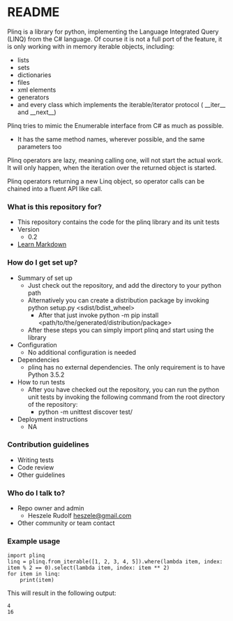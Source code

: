 # README #

Plinq is a library for python, implementing the Language Integrated Query (LINQ) from the C# language.
Of course it is not a full port of the feature, it is only working with in memory iterable objects, including:

* lists
* sets
* dictionaries
* files
* xml elements
* generators
* and every class which implements the iterable/iterator protocol ( \_\_iter\_\_ and \_\_next\_\_)

Plinq tries to mimic the Enumerable<T> interface from C# as much as possible.

* It has the same method names, wherever possible, and the same parameters too

Plinq operators are lazy, meaning calling one, will not start the actual work. It will only happen, when the iteration over the returned object is started.

Plinq operators returning a new Linq object, so operator calls can be chained into a fluent API like call.

### What is this repository for? ###

* This repository contains the code for the plinq library and its unit tests 
* Version
    * 0.2
* [Learn Markdown](https://bitbucket.org/tutorials/markdowndemo)

### How do I get set up? ###

* Summary of set up
    * Just check out the repository, and add the directory to your python path
    * Alternatively you can create a distribution package by invoking python setup.py <sdist/bdist_wheel>
        * After that just invoke python -m pip install <path/to/the/generated/distribution/package>
    * After these steps you can simply import plinq and start using the library
* Configuration
    * No additional configuration is needed
* Dependencies
    * plinq has no external dependencies. The only requirement is to have Python 3.5.2
* How to run tests
    * After you have checked out the repository, you can run the python unit tests by invoking the following command from the root directory of the repository:
        * python -m unittest discover test/
* Deployment instructions
    * NA

### Contribution guidelines ###

* Writing tests
* Code review
* Other guidelines

### Who do I talk to? ###

* Repo owner and admin
    * Heszele Rudolf <heszele@gmail.com> 
* Other community or team contact

### Example usage ###

    import plinq
    linq = plinq.from_iterable([1, 2, 3, 4, 5]).where(lambda item, index: item % 2 == 0).select(lambda item, index: item ** 2)
    for item in linq:
        print(item)

This will result in the following output:

    4
    16
